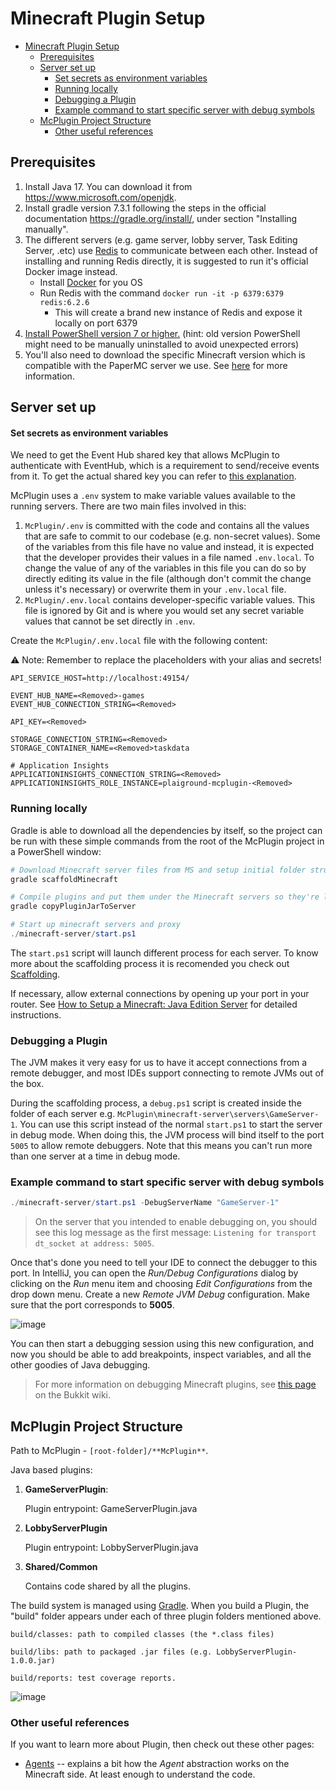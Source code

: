 # Minecraft Plugin Setup

- [Minecraft Plugin Setup](#minecraft-plugin-setup)
  - [Prerequisites](#prerequisites)
  - [Server set up](#server-set-up)
      - [Set secrets as environment variables](#set-secrets-as-environment-variables)
    - [Running locally](#running-locally)
    - [Debugging a Plugin](#debugging-a-plugin)
    - [Example command to start specific server with debug symbols](#example-command-to-start-specific-server-with-debug-symbols)
  - [McPlugin Project Structure](#mcplugin-project-structure)
    - [Other useful references](#other-useful-references)


## Prerequisites

1. Install Java 17. You can download it from <https://www.microsoft.com/openjdk>.
2. Install gradle version 7.3.1 following the steps in the official documentation
   <https://gradle.org/install/>, under section "Installing manually".
3. The different servers (e.g. game server, lobby server, Task Editing Server, .etc) use [Redis](https://redis.com/) to communicate between each other. Instead of installing and running Redis directly, it is suggested to run it's official Docker image instead.
   - Install [Docker](https://www.docker.com/) for you OS
   - Run Redis with the command `docker run -it -p 6379:6379 redis:6.2.6`
     - This will create a brand new instance of Redis and expose it locally on port 6379
4. [Install PowerShell version 7 or higher.](https://docs.microsoft.com/en-us/powershell/scripting/install/installing-powershell?view=powershell-7.2) (hint: old version PowerShell might need to be manually uninstalled to avoid unexpected errors)
5. You'll also need to download the specific Minecraft version which is compatible with the PaperMC server we use. See [here](Client-Set-Up.md) for more information.


## Server set up

#### Set secrets as environment variables

We need to get the Event Hub shared key that allows McPlugin to authenticate with EventHub, which is a requirement to send/receive events from it. To get the actual shared key you can refer to [this explanation](/Docs/Service/Getting-Started.md#adding-secrets).

McPlugin uses a `.env` system to make variable values available to the running servers. There are two main files involved in this:

1. `McPlugin/.env` is committed with the code and contains all the values that are safe to commit to our codebase (e.g. non-secret values). Some of the variables from this file have no value and instead, it is expected that the developer provides their values in a file named `.env.local`. To change the value of any of the variables in this file you can do so by directly editing its value in the file (although don't commit the change unless it's necessary) or overwrite them in your `.env.local` file.
2. `McPlugin/.env.local` contains developer-specific variable values. This file is ignored by Git and is where you would set any secret variable values that cannot be set directly in `.env`.

Create the `McPlugin/.env.local` file with the following content:

⚠️ Note: Remember to replace the placeholders <Removed> with your alias and secrets! 

```dotenv
API_SERVICE_HOST=http://localhost:49154/

EVENT_HUB_NAME=<Removed>-games
EVENT_HUB_CONNECTION_STRING=<Removed>

API_KEY=<Removed>

STORAGE_CONNECTION_STRING=<Removed>
STORAGE_CONTAINER_NAME=<Removed>taskdata

# Application Insights
APPLICATIONINSIGHTS_CONNECTION_STRING=<Removed>
APPLICATIONINSIGHTS_ROLE_INSTANCE=plaiground-mcplugin-<Removed>
```


### Running locally

Gradle is able to download all the dependencies by itself, so the project can be
run with these simple commands from the root of the McPlugin project in a
PowerShell window:

```powershell
# Download Minecraft server files from MS and setup initial folder structure
gradle scaffoldMinecraft

# Compile plugins and put them under the Minecraft servers so they're loaded on server startup
gradle copyPluginJarToServer

# Start up minecraft servers and proxy
./minecraft-server/start.ps1
```

The `start.ps1` script will launch different process for each server. To know more about the scaffolding process it is recomended you check out [Scaffolding](Scaffolding).

If necessary, allow external connections by opening up your port in your router. See [How to Setup a Minecraft: Java Edition Server](https://help.minecraft.net/hc/en-us/articles/360058525452-How-to-Setup-a-Minecraft-Java-Edition-Server) for detailed instructions.


### Debugging a Plugin

The JVM makes it very easy for us to have it accept connections from a remote debugger, and most IDEs support connecting to remote JVMs out of the box.

During the scaffolding process, a `debug.ps1` script is created inside the folder of each server e.g. `McPlugin\minecraft-server\servers\GameServer-1`. You can use this script instead of the normal `start.ps1` to start the server in debug mode. When doing this, the JVM process will bind itself to the port `5005` to allow remote debuggers. Note that this means you can't run more than one server at a time in debug mode.


### Example command to start specific server with debug symbols

```powershell
./minecraft-server/start.ps1 -DebugServerName "GameServer-1"
```

> On the server that you intended to enable debugging on, you should see this log message as the first message: `Listening for transport dt_socket at address: 5005`.

Once that's done you need to tell your IDE to connect the debugger to this port. In IntelliJ, you can open the *Run/Debug Configurations* dialog by clicking on the *Run* menu item and choosing *Edit Configurations* from the drop down menu. Create a new *Remote JVM Debug* configuration.
Make sure that the port corresponds to **5005**.

![image](https://user-images.githubusercontent.com/3422347/157551085-86dcd0c5-219f-4262-8c23-2216d4de9291.png)

You can then start a debugging session using this new configuration, and now you should be able to add breakpoints, inspect variables, and all the other goodies of Java debugging.

> For more information on debugging Minecraft plugins, see [this page](https://bukkit.fandom.com/wiki/Plugin_debugging) on the Bukkit wiki.


## McPlugin Project Structure

Path to McPlugin - `[root-folder]/**McPlugin**`.

Java based plugins:

1. **GameServerPlugin**:

   Plugin entrypoint: GameServerPlugin.java

2. **LobbyServerPlugin**

   Plugin entrypoint: LobbyServerPlugin.java

4. **Shared/Common**

   Contains code shared by all the plugins.

The build system is managed using [Gradle](https://docs.gradle.org/current/userguide/userguide.html). When you build a Plugin, the "build" folder appears under each of three plugin folders mentioned above.

```text
build/classes: path to compiled classes (the *.class files)

build/libs: path to packaged .jar files (e.g. LobbyServerPlugin-1.0.0.jar)

build/reports: test coverage reports.
```

![image](https://user-images.githubusercontent.com/6556541/172445303-0b1dd023-2ed8-49c5-9767-29e6ec1695b1.png)


### Other useful references

If you want to learn more about Plugin, then check out these other pages:

- [Agents](Agents) -- explains a bit how the _Agent_ abstraction works on the Minecraft side. At least enough to understand the code.